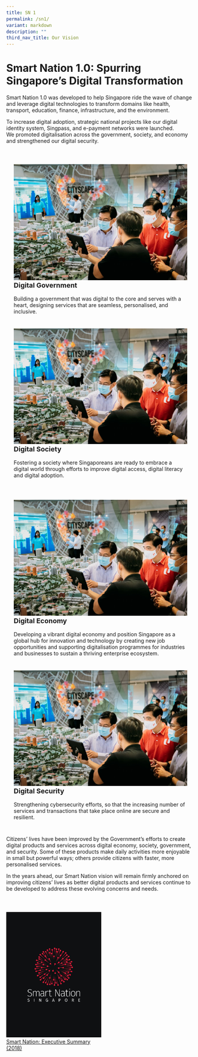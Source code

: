 ```yaml
---
title: SN 1
permalink: /sn1/
variant: markdown
description: ""
third_nav_title: Our Vision
---
```

# Smart Nation 1.0: Spurring Singapore’s Digital Transformation

Smart Nation 1.0 was developed to help Singapore ride the wave of change and leverage digital technologies to transform domains like health, transport, education, finance, infrastructure, and the environment.

To increase digital adoption, strategic national projects like our digital identity system, Singpass, and e-payment networks were launched. We&nbsp;promoted digitalisation across the government, society, and economy and strengthened our digital security.

<div class="row" style="padding: 30px 0px 0px 0px;">

<div class="col" style="padding: 10px 20px 10px 20px;"><img src="/images/community/cityscape/cityscape-01.jpeg" alt="Digital Government"><br>
	<div class="header" style="font-size:18px"><b>Digital Government</b></div><br>Building a government that was digital to the core and serves with a heart, designing services that are seamless, personalised, and inclusive.<br><br></div>

<div class="col" style="padding: 10px 20px 10px 20px;"><img src="/images/community/cityscape/cityscape-01.jpeg" alt="Digital Society"><br>
	<div class="header" style="font-size:18px"><b>Digital Society</b></div><br>Fostering a society where Singaporeans are ready to embrace a digital world through efforts to improve digital access, digital literacy and digital adoption.<br><br></div>

</div>

<div class="row" style="padding: 20px 0px 0px 0px;">

<div class="col" style="padding: 10px 20px 10px 20px;"><img src="/images/community/cityscape/cityscape-01.jpeg" alt="Digital Economy"><br>
	<div class="header" style="font-size:18px"><b>Digital Economy</b></div><br>Developing a vibrant digital economy and position Singapore as a global hub for innovation and technology by creating new job opportunities and&nbsp;supporting digitalisation programmes for industries and businesses to sustain a thriving enterprise ecosystem.<br><br></div>

<div class="col" style="padding: 10px 20px 10px 20px;"><img src="/images/community/cityscape/cityscape-01.jpeg" alt="Digital Security"><br>
	<div class="header" style="font-size:18px"><b>Digital Security</b></div><br>Strengthening cybersecurity efforts, so that the increasing number of services and transactions that take place online are secure and resilient.<br><br></div>

</div>


Citizens’ lives have been improved by the Government’s efforts to create digital products and services across digital economy, society, government, and security. Some of these products make daily activities more enjoyable in small but powerful ways; others provide citizens with faster, more personalised services.

In the years ahead, our Smart Nation vision will remain firmly anchored on improving citizens’ lives as&nbsp;better digital products and services continue to be developed to address these evolving concerns and needs.

<div style="padding: 40px 0px 0px 0px;"></div>

<div style="width:50%"> <a href="/files/publications/smart-nation-strategy-nov2018.pdf" target="_blank"><img style="border:1px solid black;" src="/images/abt-smart-nation/sn_executive_summary.jpg" alt="Smart Nation: Executive Summary (2018)">Smart Nation: Executive Summary (2018)</a></div>
